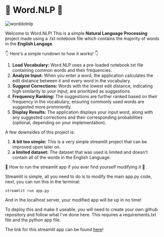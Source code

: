 # 🚀 Word.NLP 🚀

![worddotnlp](https://github.com/ArmandFS/word.nlp/assets/68105213/c0195a83-cb03-4717-b1fe-b71fd7483c52)

Welcome to Word.NLP! This is a simple **Natural Language Processing** project made using a .txt notebook file which contains the majority of words in the **English Langage**.

👇 Here's a simple rundown to how it works! 👇

1. **Load Vocabulary:** Word.NLP uses a pre-loaded notebook.txt file containing common words and their frequencies.
2. **Analyze Input:** When you enter a word, the application calculates the edit distance between it and every word in the vocabulary.
3. **Suggest Corrections:** Words with the lowest edit distance, indicating high similarity to your input, are prioritized as suggestions.
4. **Frequency Ranking:** The suggestions are further ranked based on their frequency in the vocabulary, ensuring commonly used words are suggested more prominently.
5. **Display Results:** The application displays your input word, along with any suggested corrections and their corresponding probabilities (optional, depending on your implementation).

A few downsides of this project is:
1. **A bit too simple:** This is a very simple streamlit project that can be improved upon later on.
2. **a limited dataset:** The dataset that was used is limited and doesn't contain all of the words in the English Language.


🚀 How to run the streamlit app if you ever find yourself modifying it 🚀

Streamlit is simple, all you need to do is to modify the main app.py code, next, you can run this in the terminal:

```
streamlit run app.py
```

And in the localhost server, your modified app will be up in no time!

To deploy this and make it useable, you will need to create your own github repository and follow what I've done here. This requires a requirements.txt file and the python app file.

The link for this streamlit app can be found [here](https://keyboard-auto-nlp-fpxbvtbyje6ibht3s5czkl.streamlit.app/)! 
